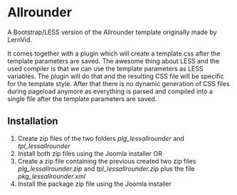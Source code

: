 Allrounder
==========

A Bootstrap/LESS version of the Allrounder template originally made by LernVid.

It comes together with a plugin which will create a template.css after the template parameters are saved. The awesome thing about LESS and the used compiler is that we can use the template parameters as LESS variables. The plugin will do that and the resulting CSS file will be specific for the template style. After that there is no dynamic generation of CSS files during pageload anymore as everything is parsed and compiled into a single file after the template parameters are saved.

Installation
------------

1. Create zip files of the two folders _plg_lessallrounder_ and _tpl_lessallrounder_
2. Install both zip files using the Joomla installer OR
3. Create a zip file containing the previous created two zip files _plg_lessallrounder.zip_ and _tpl_lessallrounder.zip_ plus the file _pkg_lessallrounder.xml_
4. Install the package zip file using the Joomla installer
